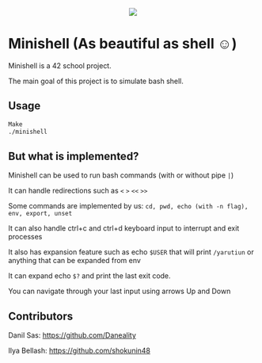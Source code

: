 <p align="center">
  <img src = "https://user-images.githubusercontent.com/91738456/215802454-136c717c-c15a-4b3a-98db-44d4852b5ca8.png" />
</p>

# Minishell (As beautiful as shell ☺️)

Minishell is a 42 school project. 

The main goal of this project is to simulate bash shell.

## Usage

```bash
Make
./minishell
```

## But what is implemented?
Minishell can be used to run bash commands (with or without pipe ```|```)

It can handle redirections such as ```<```  ```>```  ```<<```  ```>>```

Some commands are implemented by us: ```cd, pwd, echo (with -n flag), env, export, unset```

It can also handle ctrl+c and ctrl+d keyboard input to interrupt and exit processes

It also has expansion feature such as echo ```$USER``` that will print ```/yarutiun``` or anything that can be expanded from env

It can expand echo ```$?``` and print the last exit code.

You can navigate through your last input using arrows Up and Down

## Contributors
Danil Sas:
https://github.com/Daneality

Ilya Bellash:
https://github.com/shokunin48
